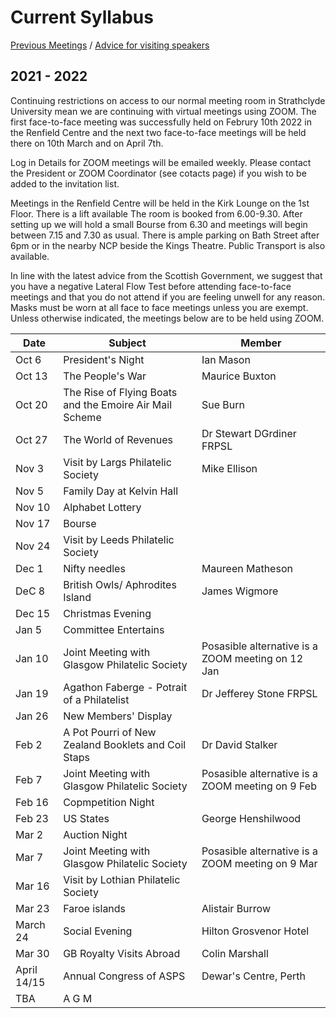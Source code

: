 # Current Syllabus

[Previous Meetings](./previous-meetings) / [Advice for visiting speakers](./advice-for-visiting-speakers)

## 2021 - 2022
Continuing restrictions on access to our normal meeting room in Strathclyde University mean we are continuing with virtual meetings using ZOOM. The first face-to-face meeting was successfully held on Februry 10th 2022 in the Renfield Centre and the next two face-to-face meetings will be held there on 10th March and on April 7th. 

Log in Details for ZOOM meetings will be emailed weekly. Please contact the President or ZOOM Coordinator (see cotacts page) if you wish to be added to the invitation list.

Meetings in the Renfield Centre will be held in the Kirk Lounge on the 1st Floor. There is a lift available  The room is booked from  6.00-9.30.  After setting up we will hold a small Bourse from 6.30 and meetings will begin between 7.15 and 7.30 as usual.  There is ample parking on Bath Street after 6pm or in the nearby NCP beside the Kings Theatre.  Public Transport is also available.  

In line with the latest advice from the Scottish Government, we suggest that you have a negative Lateral Flow Test before attending face-to-face meetings and that you do not attend if you are feeling unwell for any reason.  Masks must be worn at all face to face meetings unless you are exempt. Unless otherwise indicated, the meetings below are to be held using ZOOM.

Date  | Subject | Member
----- | ------- | ------
Oct 6  | President's Night | Ian Mason
Oct 13 | The People's War | Maurice Buxton
Oct 20 | The Rise of Flying Boats and the Emoire Air Mail Scheme | Sue Burn
Oct 27 | The World of Revenues | Dr Stewart DGrdiner FRPSL
Nov 3  | Visit by Largs Philatelic Society | Mike Ellison 
Nov 5  | Family Day at Kelvin Hall
Nov 10 | Alphabet Lottery 
Nov 17 | Bourse
Nov 24 | Visit by Leeds Philatelic Society 
Dec 1  | Nifty needles | Maureen Matheson
DeC 8  | British Owls/ Aphrodites Island | James Wigmore
Dec 15 | Christmas Evening
Jan 5  | Committee Entertains 
Jan 10 | Joint Meeting with Glasgow Philatelic Society | Posasible alternative is a ZOOM meeting on 12 Jan
Jan 19 | Agathon Faberge - Potrait of a Philatelist| Dr Jefferey Stone FRPSL
Jan 26 | New Members' Display
Feb 2  | A Pot Pourri of New Zealand Booklets and Coil Staps | Dr David Stalker
Feb 7  | Joint Meeting with Glasgow Philatelic Society | Posasible alternative is a ZOOM meeting on 9 Feb
Feb 16 | Copmpetition Night
Feb 23 | US States | George Henshilwood
Mar 2  | Auction Night
Mar 7  | Joint Meeting with Glasgow Philatelic Society | Posasible alternative is a ZOOM meeting on 9 Mar
Mar 16 | Visit by Lothian Philatelic Society
Mar 23 | Faroe islands | Alistair Burrow
March 24 | Social Evening | Hilton Grosvenor Hotel
Mar 30 | GB Royalty Visits Abroad | Colin Marshall
April 14/15 | Annual Congress of ASPS | Dewar's Centre, Perth
TBA    | A G M
